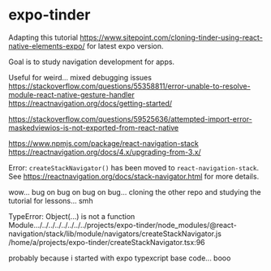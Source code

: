 # expo-tinder
Adapting this tutorial https://www.sitepoint.com/cloning-tinder-using-react-native-elements-expo/ for latest expo version. 

Goal is to study navigation development for apps.

Useful for weird... mixed debugging issues
https://stackoverflow.com/questions/55358811/error-unable-to-resolve-module-react-native-gesture-handler
https://reactnavigation.org/docs/getting-started/

https://stackoverflow.com/questions/59525636/attempted-import-error-maskedviewios-is-not-exported-from-react-native

https://www.npmjs.com/package/react-navigation-stack
https://reactnavigation.org/docs/4.x/upgrading-from-3.x/

Error: `createStackNavigator()` has been moved to `react-navigation-stack`. See https://reactnavigation.org/docs/stack-navigator.html for more details.

wow... bug on bug on bug on bug... cloning the other repo and studying the tutorial for lessons... smh

TypeError: Object(...) is not a function
Module.../../../../../../../../projects/expo-tinder/node_modules/@react-navigation/stack/lib/module/navigators/createStackNavigator.js
/home/a/projects/expo-tinder/createStackNavigator.tsx:96

probably because i started with expo typexcript base code... booo
